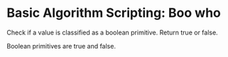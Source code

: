 # Basic Algorithm Scripting: Boo who


Check if a value is classified as a boolean primitive. Return true or false.

Boolean primitives are true and false.
